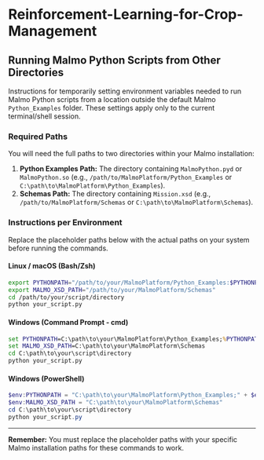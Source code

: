 # Reinforcement-Learning-for-Crop-Management

## Running Malmo Python Scripts from Other Directories 

Instructions for temporarily setting environment variables needed to run Malmo Python scripts from a location outside the default Malmo `Python_Examples` folder. These settings apply only to the current terminal/shell session.

### Required Paths

You will need the full paths to two directories within your Malmo installation:

1.  **Python Examples Path:** The directory containing `MalmoPython.pyd` or `MalmoPython.so` (e.g., `/path/to/MalmoPlatform/Python_Examples` or `C:\path\to\MalmoPlatform\Python_Examples`).
2.  **Schemas Path:** The directory containing `Mission.xsd` (e.g., `/path/to/MalmoPlatform/Schemas` or `C:\path\to\MalmoPlatform\Schemas`).

### Instructions per Environment

Replace the placeholder paths below with the actual paths on your system before running the commands.

#### Linux / macOS (Bash/Zsh)

```bash
export PYTHONPATH="/path/to/your/MalmoPlatform/Python_Examples:$PYTHONPATH"
export MALMO_XSD_PATH="/path/to/your/MalmoPlatform/Schemas"
cd /path/to/your/script/directory
python your_script.py
```

#### Windows (Command Prompt - cmd)

```cmd
set PYTHONPATH=C:\path\to\your\MalmoPlatform\Python_Examples;%PYTHONPATH%
set MALMO_XSD_PATH=C:\path\to\your\MalmoPlatform\Schemas
cd C:\path\to\your\script\directory
python your_script.py
```

#### Windows (PowerShell)

```powershell
$env:PYTHONPATH = "C:\path\to\your\MalmoPlatform\Python_Examples;" + $env:PYTHONPATH
$env:MALMO_XSD_PATH = "C:\path\to\your\MalmoPlatform\Schemas"
cd C:\path\to\your\script\directory
python your_script.py
```

---
**Remember:** You must replace the placeholder paths with your specific Malmo installation paths for these commands to work.